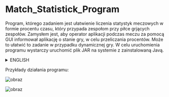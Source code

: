 # Match_Statistick_Program
  Program, którego zadaniem jest ułatwienie liczenia statystyk meczowych w formie procentu czasu, który przypada zespołom przy piłce grjących zespołów. Zamysłem jest, aby operator aplikacji podczas meczu za pomocą GUI informował aplikację o stanie gry, w celu przeliczania procentów. Może to ułatwić to zadanie w przypadku dynamicznej gry.
  W celu uruchomienia programu wystarczy uruchomić plik JAR na systemie z zainstalowaną Javą.
 
 <details><summary>ENGLISH</summary>
<p>
  A program whose task is to facilitate the calculation of match statistics in the form of the percentage of time that teams have on the ball of the playing teams. The idea is for the application operator to inform the application about the state of the game using the GUI during the match in order to convert the percentages. This can make this task easier for a dynamic game.
  To run the program, just run the JAR file on a system with Java installed.
</p>
</details>

  
  Przykłady działania programu:
  
  ![obraz](https://user-images.githubusercontent.com/105107045/234689651-2248e3b4-c096-4e6a-91f0-b769bda4238c.png)

  ![obraz](https://user-images.githubusercontent.com/105107045/234689818-37df1ce1-97ed-423c-87ee-32222071e6b3.png)
